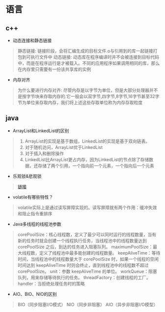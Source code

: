 # 语言

## c++

- 动态连接和静态链接

> 静态链接: 链接阶段，会将汇编生成的目标文件.o与引用到的库一起链接打包到可执行文件中
> 动态链接: 动态库在程序编译时并不会被连接到目标代码中，而是在程序运行是才被载入。不同的应用程序如果调用相同的库，那么在内存里只需要有一份该共享库的实例

- 内存对齐

> 为什么要进行内存对齐: 尽管内存是以字节为单位，但是大部分处理器并不是按字节块来存取内存的.它一般会以双字节,四字节,8字节,16字节甚至32字节为单位来存取内存，我们将上述这些存取单位称为内存存取粒度  

## java

- ArrayList和LinkedList的区别

> 1. ArrayList的实现是基于数组，LinkedList的实现是基于双向链表。
> 2. 对于随机访问，ArrayList优于LinkedList
> 3. 对于插入和删除操作
> 4. LinkedList比ArrayList更占内存，因为LinkedList的节点除了存储数据，还存储了两个引用，一个指向前一个元素，一个指向后一个元素

- 乐观锁&悲观锁

> [链接](https://www.cnblogs.com/kismetv/p/10787228.html)

- volatile有哪些特性？

> volatile实际上是通过读写屏障实现的。读写屏障就有两个作用：缓冲失效和阻止指令重排序

- Java多线程的线程池参数

> corePoolSize：核心线程数，定义了最少可以同时运行的线程数量，当有新的任务时就会创建一个线程执行任务，当线程池中的线程数量达到 corePoolSize 之后，到达的任务进入阻塞队列。
> maximumPoolSize：最大线程数，定义了线程池中最多能创建的线程数量。
> keepAliveTime：等待时间，当线程池中的线程数量大于 corePoolSize 时，如果一个线程的空闲时间达到 keepAliveTime 时则会终止，直到线程池中的线程数不超过 corePoolSize。
> unit：参数 keepAliveTime 的单位。
> workQueue：阻塞队列，用来存储等待执行的任务。
> threadFactory：创建线程的工厂。
> handler：当拒绝处理任务时的策略

- AIO、BIO、NIO的区别

> BIO（同步阻塞I/O模式）
> NIO（同步非阻塞）
> AIO（异步非阻塞I/O模型）